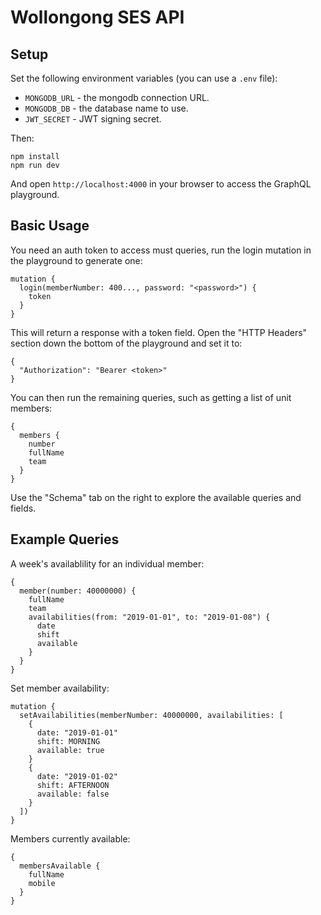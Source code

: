 # Wollongong SES API

## Setup

Set the following environment variables (you can use a `.env` file):

* `MONGODB_URL` - the mongodb connection URL.
* `MONGODB_DB` - the database name to use.
* `JWT_SECRET` - JWT signing secret.

Then:

    npm install
    npm run dev

And open `http://localhost:4000` in your browser to access the GraphQL playground.

## Basic Usage

You need an auth token to access must queries, run the login mutation in the playground to generate
one:

    mutation {
      login(memberNumber: 400..., password: "<password>") {
        token
      }
    }

This will return a response with a token field. Open the "HTTP Headers" section down the bottom
of the playground and set it to:

    {
      "Authorization": "Bearer <token>"
    }

You can then run the remaining queries, such as getting a list of unit members:

    {
      members {
        number
        fullName
        team
      }
    }

Use the "Schema" tab on the right to explore the available queries and fields.

## Example Queries

A week's availablility for an individual member:

    {
      member(number: 40000000) {
        fullName
        team
        availabilities(from: "2019-01-01", to: "2019-01-08") {
          date
          shift
          available
        }
      }
    }

Set member availability:

    mutation {
      setAvailabilities(memberNumber: 40000000, availabilities: [
        {
          date: "2019-01-01"
          shift: MORNING
          available: true
        }
        {
          date: "2019-01-02"
          shift: AFTERNOON
          available: false
        }
      ])
    }

Members currently available:

    {
      membersAvailable {
        fullName
        mobile
      }
    }

